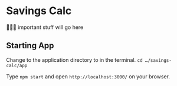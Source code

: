 # Savings Calc
👨🏾‍💻 important stuff will go here

## Starting App
Change to the application directory to in the terminal.
`cd …/savings-calc/app`

Type `npm start` and open `http://localhost:3000/` on your browser.

